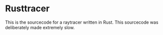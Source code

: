 
# Rusttracer

This is the sourcecode for a raytracer written in Rust. This sourcecode
was deliberately made extremely slow.